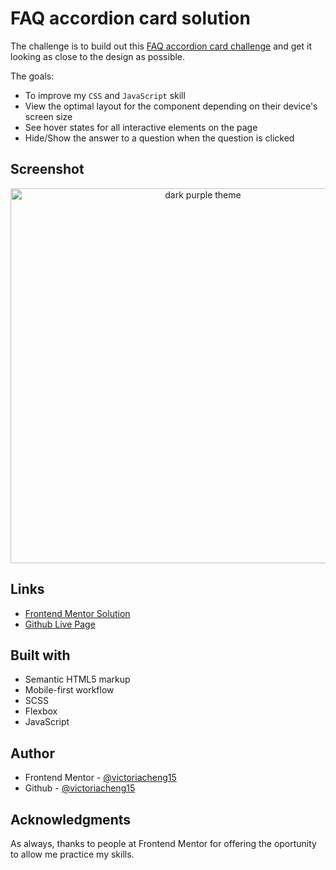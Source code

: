 # FAQ accordion card solution

The challenge is to build out this [FAQ accordion card challenge](https://www.frontendmentor.io/challenges/faq-accordion-card-XlyjD0Oam) and get it looking as close to the design as possible.

The goals:

- To improve my `CSS` and `JavaScript` skill
- View the optimal layout for the component depending on their device's screen size
- See hover states for all interactive elements on the page
- Hide/Show the answer to a question when the question is clicked

## Screenshot

<div align="center">
  <img src="https://user-images.githubusercontent.com/35031228/140218049-11e0e663-c1a4-4fae-b3d6-fcc5dc02f3e2.gif" alt="dark purple theme" width="600"/>
 </div>

## Links

- [Frontend Mentor Solution](https://www.frontendmentor.io/solutions/responsive-faq-page-built-with-js-and-scss-Ht2bqyed2)
- [Github Live Page](https://victoriacheng15.github.io/frontend-mentor-challenges/faq-accordion-card/)

## Built with

- Semantic HTML5 markup
- Mobile-first workflow
- SCSS
- Flexbox
- JavaScript

## Author

- Frontend Mentor - [@victoriacheng15](https://www.frontendmentor.io/profile/victoriacheng15)
- Github - [@victoriacheng15](https://github.com/victoriacheng15)

## Acknowledgments

As always, thanks to people at Frontend Mentor for offering the oportunity to allow me practice my skills.
